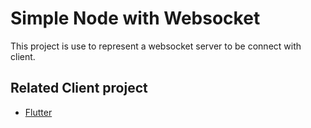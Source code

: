 # Simple Node with Websocket 

This project is use to represent a websocket server to be connect with client.

## Related Client project 

- [Flutter](https://github.com/teerasej/nextflow-client-counter-socket)